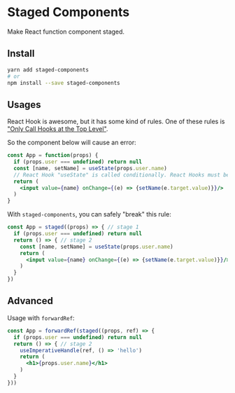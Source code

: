 # Staged Components

Make React function component staged.

## Install

```bash
yarn add staged-components
# or
npm install --save staged-components
```

## Usages

React Hook is awesome, but it has some kind of rules. One of these rules is ["Only Call Hooks at the Top Level"](https://reactjs.org/docs/hooks-rules.html#only-call-hooks-at-the-top-level).

So the component below will cause an error:

```jsx
const App = function(props) {
  if (props.user === undefined) return null
  const [name, setName] = useState(props.user.name)
  // React Hook "useState" is called conditionally. React Hooks must be called in the exact same order in every component render. Did you accidentally call a React Hook after an early return?
  return (
    <input value={name} onChange={(e) => {setName(e.target.value)}}/>
  )
}
```

With `staged-components`, you can safely "break" this rule:

```jsx
const App = staged((props) => { // stage 1
  if (props.user === undefined) return null
  return () => { // stage 2
    const [name, setName] = useState(props.user.name)
    return (
      <input value={name} onChange={(e) => {setName(e.target.value)}}/>
    )
  }
})
```

## Advanced

Usage with `forwardRef`:

```jsx
const App = forwardRef(staged((props, ref) => {
  if (props.user === undefined) return null
  return () => { // stage 2
    useImperativeHandle(ref, () => 'hello')
    return (
      <h1>{props.user.name}</h1>
    )
  }
}))
```
